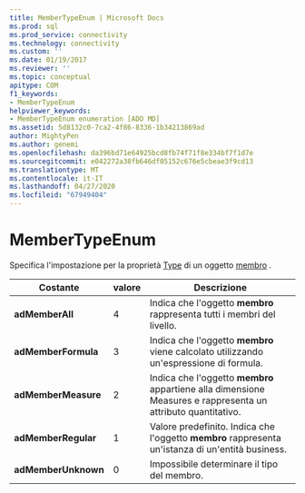 ```yaml
---
title: MemberTypeEnum | Microsoft Docs
ms.prod: sql
ms.prod_service: connectivity
ms.technology: connectivity
ms.custom: ''
ms.date: 01/19/2017
ms.reviewer: ''
ms.topic: conceptual
apitype: COM
f1_keywords:
- MemberTypeEnum
helpviewer_keywords:
- MemberTypeEnum enumeration [ADO MD]
ms.assetid: 5d8132c0-7ca2-4f86-8336-1b34213869ad
author: MightyPen
ms.author: genemi
ms.openlocfilehash: da396bd71e64925bcd8fb74f71f8e334bf7f1d7e
ms.sourcegitcommit: e042272a38fb646df05152c676e5cbeae3f9cd13
ms.translationtype: MT
ms.contentlocale: it-IT
ms.lasthandoff: 04/27/2020
ms.locfileid: "67949404"
---
```

# <a name="membertypeenum"></a>MemberTypeEnum
Specifica l'impostazione per la proprietà [Type](../../../ado/reference/ado-md-api/type-property-ado-md.md) di un oggetto [membro](../../../ado/reference/ado-md-api/member-object-ado-md.md) .  
  
|Costante|valore|Descrizione|  
|--------------|-----------|-----------------|  
|**adMemberAll**|4|Indica che l'oggetto **membro** rappresenta tutti i membri del livello.|  
|**adMemberFormula**|3|Indica che l'oggetto **membro** viene calcolato utilizzando un'espressione di formula.|  
|**adMemberMeasure**|2|Indica che l'oggetto **membro** appartiene alla dimensione Measures e rappresenta un attributo quantitativo.|  
|**adMemberRegular**|1|Valore predefinito. Indica che l'oggetto **membro** rappresenta un'istanza di un'entità business.|  
|**adMemberUnknown**|0|Impossibile determinare il tipo del membro.|

